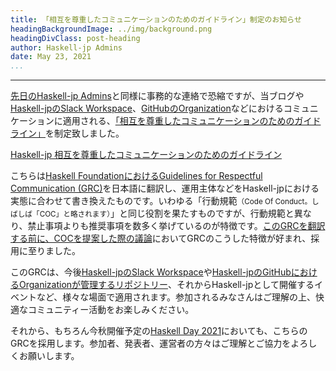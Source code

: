 ```yaml
---
title: 「相互を尊重したコミュニケーションのためのガイドライン」制定のお知らせ
headingBackgroundImage: ../img/background.png
headingDivClass: post-heading
author: Haskell-jp Admins
date: May 23, 2021
...
```

---

[先日のHaskell-jp Admins](about_admins.html)と同様に事務的な連絡で恐縮ですが、当ブログや[Haskell-jpのSlack Workspace](/signin-slack.html)、[GitHubのOrganization](https://haskell.jp/signin-slack.html)などにおけるコミュニケーションに適用される、[「相互を尊重したコミュニケーションのためのガイドライン」](https://github.com/haskell-jp/community/blob/master/GRC.md)を制定致しました。

[Haskell-jp 相互を尊重したコミュニケーションのためのガイドライン](https://github.com/haskell-jp/community/blob/master/GRC.md)

こちらは[Haskell FoundationにおけるGuidelines for Respectful Communication (GRC)](https://haskell.foundation/guidelines-for-respectful-communication/)を日本語に翻訳し、運用主体などをHaskell-jpにおける実態に合わせて書き換えたものです。いわゆる「行動規範<small>（Code Of Conduct。しばしば「COC」と略されます）</small>」と同じ役割を果たすものですが、行動規範と異なり、禁止事項よりも推奨事項を数多く挙げているのが特徴です。[このGRCを翻訳する前に、COCを提案した際の議論](https://github.com/haskell-jp/community/pull/29)においてGRCのこうした特徴が好まれ、採用に至りました。

このGRCは、今後[Haskell-jpのSlack Workspace](https://haskell.jp/signin-slack.html)や[Haskell-jpのGitHubにおけるOrganizationが管理するリポジトリー](https://github.com/haskell-jp/)、それからHaskell-jpとして開催するイベントなど、様々な場面で適用されます。参加されるみなさんはご理解の上、快適なコミュニティー活動をお楽しみください。

それから、もちろん今秋開催予定の[Haskell Day 2021](https://haskell.jp/haskell-day-2021/)においても、こちらのGRCを採用します。参加者、発表者、運営者の方々はご理解とご協力をよろしくお願いします。
